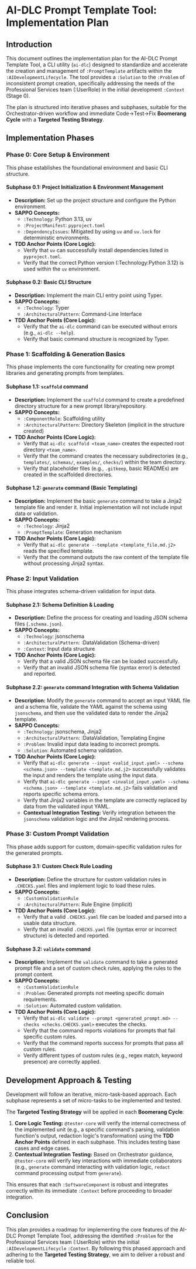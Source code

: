 # AI-DLC Prompt Template Tool: Implementation Plan

## Introduction

This document outlines the implementation plan for the AI-DLC Prompt Template Tool, a CLI utility (`ai-dlc`) designed to standardize and accelerate the creation and management of `:PromptTemplate` artifacts within the `:AIDevelopmentLifecycle`. The tool provides a `:Solution` to the `:Problem` of inconsistent prompt creation, specifically addressing the needs of the Professional Services team (:UserRole) in the initial development `:Context` (Stage 0).

The plan is structured into iterative phases and subphases, suitable for the Orchestrator-driven workflow and immediate Code->Test->Fix **Boomerang Cycle** with a **Targeted Testing Strategy**.

## Implementation Phases

### Phase 0: Core Setup & Environment

This phase establishes the foundational environment and basic CLI structure.

#### Subphase 0.1: Project Initialization & Environment Management

*   **Description:** Set up the project structure and configure the Python environment.
*   **SAPPO Concepts:**
    *   `:Technology`: Python 3.13, uv
    *   `:ProjectManifest`: `pyproject.toml`
    *   `:DependencyIssues`: Mitigated by using `uv` and `uv.lock` for deterministic environments.
*   **TDD Anchor Points (Core Logic):**
    *   Verify that `uv` can successfully install dependencies listed in `pyproject.toml`.
    *   Verify that the correct Python version (:Technology:Python 3.12) is used within the `uv` environment.

#### Subphase 0.2: Basic CLI Structure

*   **Description:** Implement the main CLI entry point using Typer.
*   **SAPPO Concepts:**
    *   `:Technology`: Typer
    *   `:ArchitecturalPattern`: Command-Line Interface
*   **TDD Anchor Points (Core Logic):**
    *   Verify that the `ai-dlc` command can be executed without errors (e.g., `ai-dlc --help`).
    *   Verify that basic command structure is recognized by Typer.

### Phase 1: Scaffolding & Generation Basics

This phase implements the core functionality for creating new prompt libraries and generating prompts from templates.

#### Subphase 1.1: `scaffold` command

*   **Description:** Implement the `scaffold` command to create a predefined directory structure for a new prompt library/repository.
*   **SAPPO Concepts:**
    *   `:ComponentRole`: Scaffolding utility
    *   `:ArchitecturalPattern`: Directory Skeleton (implicit in the structure created)
*   **TDD Anchor Points (Core Logic):**
    *   Verify that `ai-dlc scaffold <team_name>` creates the expected root directory `<team_name>`.
    *   Verify that the command creates the necessary subdirectories (e.g., `templates/`, `schemas/`, `examples/`, `checks/`) within the team directory.
    *   Verify that placeholder files (e.g., `.gitkeep`, basic READMEs) are created in the scaffolded directories.

#### Subphase 1.2: `generate` command (Basic Templating)

*   **Description:** Implement the basic `generate` command to take a Jinja2 template file and render it. Initial implementation will not include input data or validation.
*   **SAPPO Concepts:**
    *   `:Technology`: Jinja2
    *   `:PromptTemplate`: Generation mechanism
*   **TDD Anchor Points (Core Logic):**
    *   Verify that `ai-dlc generate --template <template_file.md.j2>` reads the specified template.
    *   Verify that the command outputs the raw content of the template file without processing Jinja2 syntax.

### Phase 2: Input Validation

This phase integrates schema-driven validation for input data.

#### Subphase 2.1: Schema Definition & Loading

*   **Description:** Define the process for creating and loading JSON schema files (`.schema.json`).
*   **SAPPO Concepts:**
    *   `:Technology`: jsonschema
    *   `:ArchitecturalPattern`: :DataValidation (Schema-driven)
    *   `:Context`: Input data structure
*   **TDD Anchor Points (Core Logic):**
    *   Verify that a valid JSON schema file can be loaded successfully.
    *   Verify that an invalid JSON schema file (syntax error) is detected and reported.

#### Subphase 2.2: `generate` command Integration with Schema Validation

*   **Description:** Modify the `generate` command to accept an input YAML file and a schema file, validate the YAML against the schema using `jsonschema`, and then use the validated data to render the Jinja2 template.
*   **SAPPO Concepts:**
    *   `:Technology`: jsonschema, Jinja2
    *   `:ArchitecturalPattern`: :DataValidation, Templating Engine
    *   `:Problem`: Invalid input data leading to incorrect prompts.
    *   `:Solution`: Automated schema validation.
*   **TDD Anchor Points (Core Logic):**
    *   Verify that `ai-dlc generate --input <valid_input.yaml> --schema <schema.json> --template <template.md.j2>` successfully validates the input and renders the template using the input data.
    *   Verify that `ai-dlc generate --input <invalid_input.yaml> --schema <schema.json> --template <template.md.j2>` fails validation and reports specific schema errors.
    *   Verify that Jinja2 variables in the template are correctly replaced by data from the validated input YAML.
    *   **Contextual Integration Testing:** Verify integration between the `jsonschema` validation logic and the Jinja2 rendering process.

### Phase 3: Custom Prompt Validation

This phase adds support for custom, domain-specific validation rules for the generated prompts.

#### Subphase 3.1: Custom Check Rule Loading

*   **Description:** Define the structure for custom validation rules in `.CHECKS.yaml` files and implement logic to load these rules.
*   **SAPPO Concepts:**
    *   `:CustomValidationRule`
    *   `:ArchitecturalPattern`: Rule Engine (implicit)
*   **TDD Anchor Points (Core Logic):**
    *   Verify that a valid `.CHECKS.yaml` file can be loaded and parsed into a usable data structure.
    *   Verify that an invalid `.CHECKS.yaml` file (syntax error or incorrect structure) is detected and reported.

#### Subphase 3.2: `validate` command

*   **Description:** Implement the `validate` command to take a generated prompt file and a set of custom check rules, applying the rules to the prompt content.
*   **SAPPO Concepts:**
    *   `:CustomValidationRule`
    *   `:Problem`: Generated prompts not meeting specific domain requirements.
    *   `:Solution`: Automated custom validation.
*   **TDD Anchor Points (Core Logic):**
    *   Verify that `ai-dlc validate --prompt <generated_prompt.md> --checks <checks.CHECKS.yaml>` executes the checks.
    *   Verify that the command reports violations for prompts that fail specific custom rules.
    *   Verify that the command reports success for prompts that pass all custom rules.
    *   Verify different types of custom rules (e.g., regex match, keyword presence) are correctly applied.


## Development Approach & Testing

Development will follow an iterative, micro-task-based approach. Each subphase represents a set of micro-tasks to be implemented and tested.

The **Targeted Testing Strategy** will be applied in each **Boomerang Cycle**:

1.  **Core Logic Testing:** `@tester-core` will verify the internal correctness of the implemented unit (e.g., a specific command's parsing, validation function's output, redaction logic's transformation) using the **TDD Anchor Points** defined in each subphase. This includes testing base cases and edge cases.
2.  **Contextual Integration Testing:** Based on Orchestrator guidance, `@tester-core` will verify key interactions with immediate collaborators (e.g., `generate` command interacting with validation logic, `redact` command processing output from `generate`).

This ensures that each `:SoftwareComponent` is robust and integrates correctly within its immediate `:Context` before proceeding to broader integration.

## Conclusion

This plan provides a roadmap for implementing the core features of the AI-DLC Prompt Template Tool, addressing the identified `:Problem` for the Professional Services team (:UserRole) within the initial `:AIDevelopmentLifecycle` `:Context`. By following this phased approach and adhering to the **Targeted Testing Strategy**, we aim to deliver a robust and reliable tool.